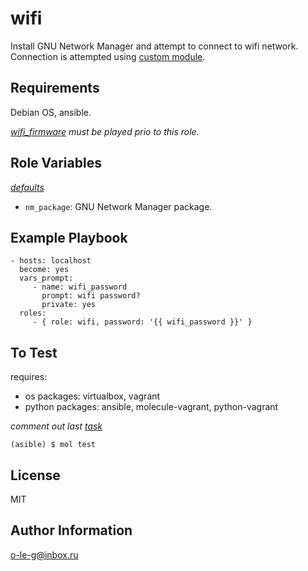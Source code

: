 wifi
====

Install GNU Network Manager and attempt to connect to wifi network.
Connection is attempted using
[custom module](../../plugins/modules/readme.md).

Requirements
------------

Debian OS, ansible.

*[wifi_firmware](../wifi_firmware/README.md) must be played prio to this role.*

Role Variables
--------------

*[defaults](./defaults/main.yml)*

- ```nm_package```: GNU Network Manager package. 

Example Playbook
----------------

    - hosts: localhost
      become: yes
      vars_prompt:
         - name: wifi_password
           prompt: wifi password?
           private: yes
      roles:
         - { role: wifi, password: '{{ wifi_password }}' }

To Test
-------

requires:
- os packages: virtualbox, vagrant
- python packages: ansible, molecule-vagrant, python-vagrant

*comment out last [task](./tasks/main.yml)*

```(asible) $ mol test```

License
-------

MIT

Author Information
------------------

o-le-g@inbox.ru
